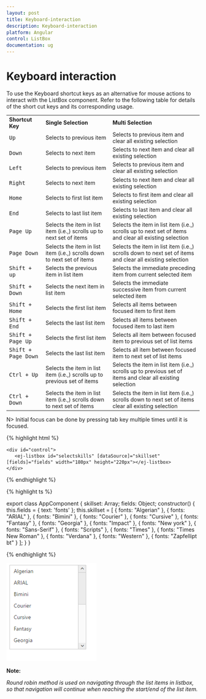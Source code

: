 ```yaml
---
layout: post
title: Keyboard-interaction
description: Keyboard-interaction
platform: Angular
control: ListBox
documentation: ug
---
```


# Keyboard interaction

To use the Keyboard shortcut keys as an alternative for mouse actions to interact with the ListBox component. Refer to the following table for details of the short cut keys and its corresponding usage.

<table>
<tr>
<td>
<b>Shortcut Key</b></td><td>
<b>Single Selection</b></td><td>
<b>Multi Selection</b></td></tr>
<tr>
<td>
<kbd>Up</kbd></td><td>
Selects to previous item</td><td>
Selects to previous item and clear all existing selection</td></tr>
<tr>
<td>
<kbd>Down</kbd></td><td>
Selects to next item</td><td>
Selects to next item and clear all existing selection</td></tr>
<tr>
<td>
<kbd>Left</kbd></td><td>
Selects to previous item</td><td>
Selects to previous item and clear all existing selection</td></tr>
<tr>
<td>
<kbd>Right</kbd></td><td>
Selects to next item</td><td>
Selects to next item and clear all existing selection</td></tr>
<tr>
<td>
<kbd>Home</kbd></td><td>
Selects to first list item</td><td>
Selects to first item and clear all existing selection</td></tr>
<tr>
<td>
<kbd>End</kbd></td><td>
Selects to last list item</td><td>
Selects to last item and clear all existing selection</td></tr>
<tr>
<td>
<kbd>Page Up</kbd></td><td>
Selects the item in list item (i.e.,) scrolls up to next set of items</td><td>
Selects the item in list item (i.e.,) scrolls up to next set of items and clear all existing selection</td></tr>
<tr>
<td>
<kbd>Page Down</kbd></td><td>
Selects the item in list item (i.e.,) scrolls down to next set of items</td><td>
Selects the item in list item (i.e.,) scrolls down to next set of items and clear all existing selection</td></tr>
<tr>
<td>
<kbd>Shift + up</kbd></td><td>
Selects the previous item in list item</td><td>
Selects the immediate preceding item from current selected item</td></tr>
<tr>
<td>
<kbd>Shift + Down</kbd></td><td>
Selects the next item in list item</td><td>
Selects the immediate successive item from current selected item</td></tr>
<tr>
<td>
<kbd>Shift + Home</kbd></td><td>
Selects the first list item</td><td>
Selects all items between focused item to first item</td></tr>
<tr>
<td>
<kbd>Shift + End</kbd></td><td>
Selects the last list item</td><td>
Selects all items between focused item to last item</td></tr>
<tr>
<td>
<kbd>Shift + Page Up</kbd></td><td>
Selects the first list item</td><td>
Selects all item between focused item to previous set of list items</td></tr>
<tr>
<td>
<kbd>Shift + Page Down</kbd></td><td>
Selects the last list item</td><td>
Selects all item between focused item to next set of list items</td></tr>
<tr>
<td>
<kbd>Ctrl + Up</kbd></td><td>
Selects the item in list item (i.e.,) scrolls up to previous set of items</td><td>
Selects the item in list item (i.e.,) scrolls up to previous set of items and clear all existing selection</td></tr>
<tr>
<td>
<kbd>Ctrl + Down</kbd></td><td>
Selects the item in list item (i.e.,) scrolls down to next set of items</td><td>
Selects the item in list item (i.e.,) scrolls down to next set of items clear all existing selection</td></tr>
</table>

N> Initial focus can be done by pressing tab key multiple times until it is focused.

{% highlight html %}

    <div id="control">
       <ej-listbox id="selectskills" [dataSource]="skillset" [fields]="fields" width="180px" height="220px"></ej-listbox>
    </div> 

{% endhighlight %}

{% highlight ts %}

export class AppComponent {
    skillset: Array<any>;
    fields: Object;
    constructor() {
        this.fields = { text: 'fonts' };
        this.skillset = [
            { fonts: "Algerian" },
            { fonts: "ARIAL" }, { fonts: "Bimini" }, { fonts: "Courier" },
            { fonts: "Cursive" }, { fonts: "Fantasy" }, { fonts: "Georgia" }, { fonts: "Impact" },
            { fonts: "New york" }, { fonts: "Sans-Serif" }, { fonts: "Scripts" }, { fonts: "Times" },
            { fonts: "Times New Roman" }, { fonts: "Verdana" }, { fonts: "Western" }, { fonts: "Zapfellipt bt" }
        ];
    }
}

{% endhighlight %}

![](Keyboard-interaction_images\Keyboard-interaction_img1.png)

**Note:**
 
 *Round robin method is used on navigating through the list items in listbox, so that navigation will continue when reaching the start/end of the list item.* 

